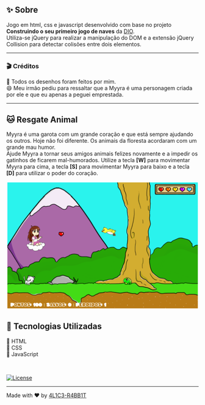 ## ✨ Sobre

Jogo em html, css e javascript desenvolvido com base no projeto **Construindo o seu primeiro jogo de naves** da [DIO](https://www.dio.me "Site da DIO").  
Utiliza-se jQuery para realizar a manipulação do DOM e a extensão jQuery Collision para detectar colisões entre dois elementos.

---

### 🎬 Créditos
🎨 Todos os desenhos foram feitos por mim.  
😄 Meu irmão pediu para ressaltar que a Myyra é uma personagem criada por ele e que eu apenas a peguei emprestada. 

---

## 🐱 Resgate Animal

Myyra é uma garota com um grande coração e que está sempre ajudando os outros. Hoje não foi diferente. Os animais da floresta acordaram com um grande mau humor.  
Ajude Myyra a tornar seus amigos animais felizes novamente e a impedir os gatinhos de ficarem mal-humorados. Utilize a tecla **[W]** para movimentar Myyra para cima, a tecla **[S]** para movimentar Myyra para baixo e a tecla **[D]** para utilizar o poder do coração.

<div align="center">
  <img src="https://github.com/4L1C3-R4BB1T/animal-rescue/raw/main/assets/img/game.png" alt="Imagem do jogo" width="600em" />
</div>

## 🔧 Tecnologias Utilizadas
🔸 HTML  
🔸 CSS  
🔸 JavaScript  

<br />

[![License](https://img.shields.io/github/license/4L1C3-R4BB1T/animal-rescue?style=for-the-badge)](https://github.com/4L1C3-R4BB1T/animal-rescue/blob/main/LICENSE)

---
Made with ❤️ by [4L1C3-R4BB1T](https://www.linkedin.com/in/livia013)
